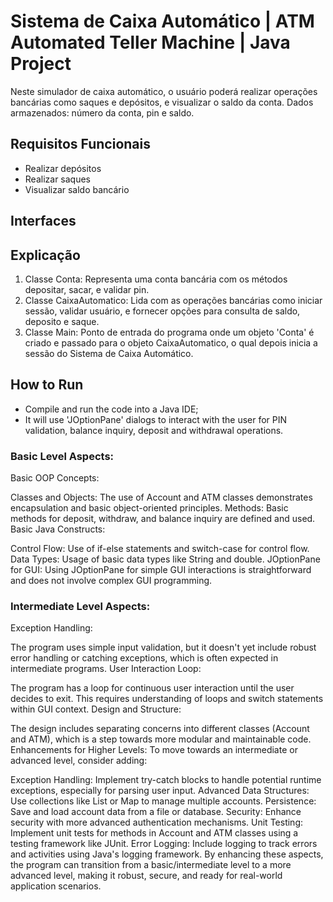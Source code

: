 # Sistema de Caixa Automático | ATM Automated Teller Machine | Java Project
Neste simulador de caixa automático, o usuário poderá realizar operações bancárias como saques e depósitos, e visualizar o saldo da conta. 
Dados armazenados: número da conta, pin e saldo. 

## Requisitos Funcionais
- Realizar depósitos
- Realizar saques
- Visualizar saldo bancário

## Interfaces


## Explicação
1. Classe Conta: Representa uma conta bancária com os métodos depositar, sacar, 
e validar pin.
2. Classe CaixaAutomatico: Lida com as operações bancárias como iniciar sessão, 
validar usuário, e fornecer opções para consulta de saldo, deposito e saque.
3. Classe Main: Ponto de entrada do programa onde um objeto 'Conta' é criado e
passado para o objeto CaixaAutomatico, o qual depois inicia a sessão do Sistema
de Caixa Automático. 

## How to Run
- Compile and run the code into a Java IDE;
- It will use 'JOptionPane' dialogs to interact with the user for PIN validation, 
balance inquiry, deposit and withdrawal operations. 

### Basic Level Aspects:
Basic OOP Concepts:

Classes and Objects: The use of Account and ATM classes demonstrates encapsulation and basic object-oriented principles.
Methods: Basic methods for deposit, withdraw, and balance inquiry are defined and used.
Basic Java Constructs:

Control Flow: Use of if-else statements and switch-case for control flow.
Data Types: Usage of basic data types like String and double.
JOptionPane for GUI: Using JOptionPane for simple GUI interactions is straightforward and does not involve complex GUI programming.

### Intermediate Level Aspects:
Exception Handling:

The program uses simple input validation, but it doesn't yet include robust error handling or catching exceptions, which is often expected in intermediate programs.
User Interaction Loop:

The program has a loop for continuous user interaction until the user decides to exit. This requires understanding of loops and switch statements within GUI context.
Design and Structure:

The design includes separating concerns into different classes (Account and ATM), which is a step towards more modular and maintainable code.
Enhancements for Higher Levels:
To move towards an intermediate or advanced level, consider adding:

Exception Handling: Implement try-catch blocks to handle potential runtime exceptions, especially for parsing user input.
Advanced Data Structures: Use collections like List or Map to manage multiple accounts.
Persistence: Save and load account data from a file or database.
Security: Enhance security with more advanced authentication mechanisms.
Unit Testing: Implement unit tests for methods in Account and ATM classes using a testing framework like JUnit.
Error Logging: Include logging to track errors and activities using Java's logging framework.
By enhancing these aspects, the program can transition from a basic/intermediate level to a more advanced level, making it robust, secure, and ready for real-world application scenarios.
